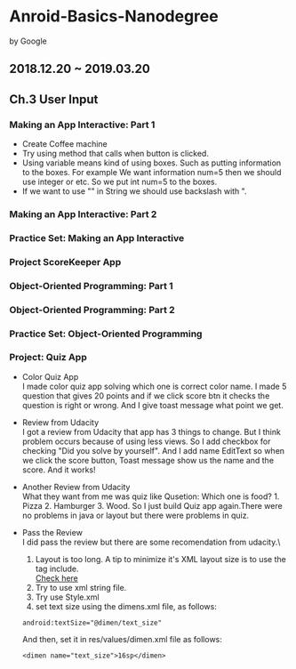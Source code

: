 # Anroid-Basics-Nanodegree
by Google
## 2018.12.20 ~ 2019.03.20

## Ch.3 User Input
### Making an App Interactive: Part 1
+ Create Coffee machine
+ Try using method that calls when button is clicked. 
+ Using variable means kind of using boxes. Such as putting information to the boxes.
For example We want information num=5 then we should use integer or etc. So we put int num=5 to the boxes.
+ If we want to use "" in String we should use backslash with \".

### Making an App Interactive: Part 2
### Practice Set: Making an App Interactive
### Project ScoreKeeper App
### Object-Oriented Programming: Part 1
### Object-Oriented Programming: Part 2
### Practice Set: Object-Oriented Programming
### Project: Quiz App
+ Color Quiz App\
    I made color quiz app solving which one is correct color name.
    I made 5 question that gives 20 points and if we click score btn it checks the question is right or wrong.
    And I give toast message what point we get. 

+ Review from Udacity\
    I got a review from Udacity that app has 3 things to change. But I think problem occurs because of using less views.
    So I add checkbox for checking "Did you solve by yourself". And I add name EditText so when we click the score button,
    Toast message show us the name and the score. And it works! 

+ Another Review from Udacity\
    What they want from me was quiz like Qusetion: Which one is food? 1. Pizza 2. Hamburger 3. Wood. So I just build Quiz app
    again.There were no problems in java or layout but there were problems in quiz.     

+ Pass the Review\
    I did pass the review but there are some recomendation from udacity.\
    1. Layout is too long. A tip to minimize it's XML layout size is to use the tag include.\
    [Check here](https://developer.android.com/training/improving-layouts/reusing-layouts)
    2. Try to use xml string file. 
    3. Try use Style.xml
    4. set text size using the dimens.xml file, as follows:
    ```
    android:textSize="@dimen/text_size"
    ```
    And then, set it in res/values/dimen.xml file as follows:
    ```
    <dimen name="text_size">16sp</dimen> 
    ```
    

